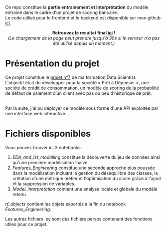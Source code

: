 Ce repo constitue la **partie entrainement et interprétation** du modèle entrainé dans le cadre d'un projet de scoring bancaire. <br>
Le code utilisé pour le frontend et le backend est disponible sur mon github [ici](https://github.com/MavielS/dashboard-bank-scoring). <br>

<p align='center';">
  <b>Retrouvez le résultat final
    <a href="https://bank-scoring-api.herokuapp.com/">ici</a> ! </br>
  </b>
  <i>(Le chargement de la page peut prendre jusqu'à 30s si le serveur n'a pas été utilisé depuis un moment.)</i>
</p> 


# Présentation du projet 

Ce projet constitue le [projet n°7](https://openclassrooms.com/fr/paths/164/projects/632/assignment) de ma formation Data Scientist. <br>
L'objectif était de développer pour la société « Prêt à Dépenser », une société de crédit de consommation, un modèle de scoring de la probabilité de défaut de paiement d’un client avec pas ou peu d’historique de prêt.<br> <br>

Par la suite, j'ai pu déployer ce modèle sous forme d'une API exploitée par une interface web interactive.

# Fichiers disponibles

Vous pouvez trouver ici 3 notebooks:
1. *EDA_and_1st_modelling* constitue la découverte du jeu de données ainsi qu'une première modélisation 'naive'
2. *Features_Engineering* constitue une seconde approche plus poussée dans la modélisation incluant la gestion du déséquilibre des classes, la crétation d'une métrique métier et l'optimisation du score grâce à l'ajout et la suppression de variables.
3. *Model_interpretation* contient une analyse locale et globale du modèle retenu

*rf_objects* contient les objets exportés à la fin du notebook *Features_Engineering*.

Les autres fichiers .py sont des fichiers persos contenant des fonctions utiles pour ce projet.



